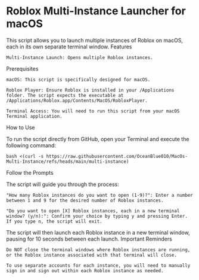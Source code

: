 # Roblox Multi-Instance Launcher for macOS

This script allows you to launch multiple instances of Roblox on macOS, each in its own separate terminal window.
Features

    Multi-Instance Launch: Opens multiple Roblox instances.

Prerequisites

    macOS: This script is specifically designed for macOS.

    Roblox Player: Ensure Roblox is installed in your /Applications folder. The script expects the executable at /Applications/Roblox.app/Contents/MacOS/RobloxPlayer.

    Terminal Access: You will need to run this script from your macOS Terminal application.

How to Use

To run the script directly from GitHub, open your Terminal and execute the following command:

    bash <(curl -s https://raw.githubusercontent.com/OceanBlue010/MacOs-Multi-Instance/refs/heads/main/multi-instance)

Follow the Prompts

The script will guide you through the process:

    "How many Roblox instances do you want to open (1-9)?": Enter a number between 1 and 9 for the desired number of Roblox instances.

    "Do you want to open [X] Roblox instances, each in a new terminal window? (y/n):": Confirm your choice by typing y and pressing Enter. If you type n, the script will exit.

The script will then launch each Roblox instance in a new terminal window, pausing for 10 seconds between each launch.
Important Reminders

    Do NOT close the terminal windows where Roblox instances are running, or the Roblox instance associated with that terminal will close.

    To use separate accounts for each instance, you will need to manually sign in and sign out within each Roblox instance as needed.
